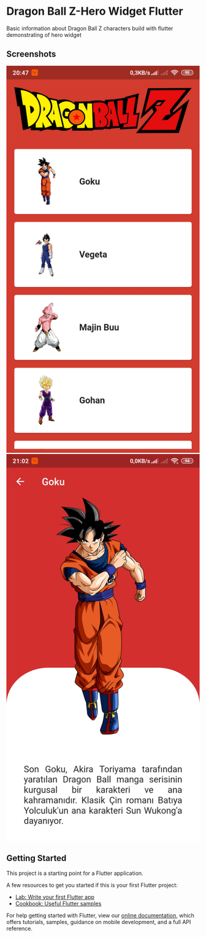 # Dragon Ball Z-Hero Widget Flutter

Basic information about Dragon Ball Z characters build with flutter demonstrating of hero widget

## Screenshots

<img src="screnshots/ss1.jpg" alt="dragon ball z" />
<img src="screnshots/ss2.jpg" alt="dragon ball z" />

## Getting Started

This project is a starting point for a Flutter application.

A few resources to get you started if this is your first Flutter project:

- [Lab: Write your first Flutter app](https://flutter.dev/docs/get-started/codelab)
- [Cookbook: Useful Flutter samples](https://flutter.dev/docs/cookbook)

For help getting started with Flutter, view our
[online documentation](https://flutter.dev/docs), which offers tutorials,
samples, guidance on mobile development, and a full API reference.
